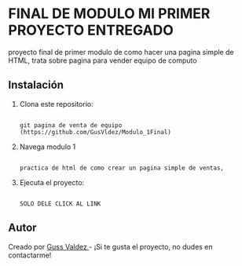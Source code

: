 # FINAL DE MODULO MI PRIMER PROYECTO ENTREGADO

proyecto final de primer modulo de como hacer una pagina simple de HTML, trata sobre pagina para vender equipo de computo

## Instalación

1. Clona este repositorio:

    ```

    git pagina de venta de equipo (https://github.com/GusVldez/Modulo_1Final)

    ```

2. Navega modulo 1 

    ```

    practica de html de como crear un pagina simple de ventas, 

    ```

3. Ejecuta el proyecto:

    ```

    SOLO DELE CLICK AL LINK

    ```

## Autor

Creado por [Guss Valdez ](https://github.com/GusVldez) - ¡Si te gusta el proyecto, no dudes en contactarme!
